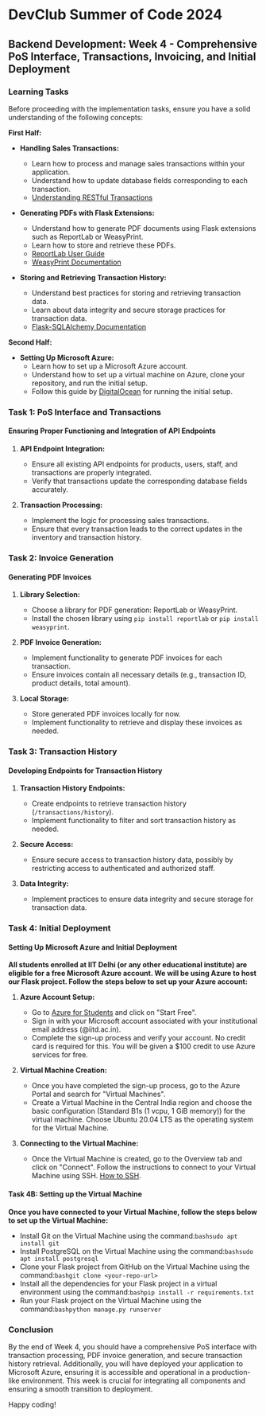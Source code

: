 # DevClub Summer of Code 2024

## Backend Development: Week 4 - Comprehensive PoS Interface, Transactions, Invoicing, and Initial Deployment

### Learning Tasks
Before proceeding with the implementation tasks, ensure you have a solid understanding of the following concepts:

**First Half:**

- **Handling Sales Transactions:**
  - Learn how to process and manage sales transactions within your application.
  - Understand how to update database fields corresponding to each transaction.
  - [Understanding RESTful Transactions](https://restfulapi.net/rest-api-design-tutorial-with-example/)

- **Generating PDFs with Flask Extensions:**
  - Understand how to generate PDF documents using Flask extensions such as ReportLab or WeasyPrint.
  - Learn how to store and retrieve these PDFs.
  - [ReportLab User Guide](https://www.reportlab.com/docs/reportlab-userguide.pdf)
  - [WeasyPrint Documentation](https://weasyprint.org/docs/)

- **Storing and Retrieving Transaction History:**
  - Understand best practices for storing and retrieving transaction data.
  - Learn about data integrity and secure storage practices for transaction data.
  - [Flask-SQLAlchemy Documentation](https://flask-sqlalchemy.palletsprojects.com/en/2.x/)

**Second Half:**

- **Setting Up Microsoft Azure:**
  - Learn how to set up a Microsoft Azure account.
  - Understand how to set up a virtual machine on Azure, clone your repository, and run the initial setup.
  - Follow this guide by [DigitalOcean](https://www.digitalocean.com/community/tutorials/how-to-serve-flask-applications-with-gunicorn-and-nginx-on-ubuntu-22-04) for running the initial setup.

### Task 1: PoS Interface and Transactions

#### Ensuring Proper Functioning and Integration of API Endpoints

1. **API Endpoint Integration:**
   - Ensure all existing API endpoints for products, users, staff, and transactions are properly integrated.
   - Verify that transactions update the corresponding database fields accurately.

2. **Transaction Processing:**
   - Implement the logic for processing sales transactions.
   - Ensure that every transaction leads to the correct updates in the inventory and transaction history.

### Task 2: Invoice Generation

#### Generating PDF Invoices

1. **Library Selection:**
   - Choose a library for PDF generation: ReportLab or WeasyPrint.
   - Install the chosen library using `pip install reportlab` or `pip install weasyprint`.

2. **PDF Invoice Generation:**
   - Implement functionality to generate PDF invoices for each transaction.
   - Ensure invoices contain all necessary details (e.g., transaction ID, product details, total amount).

3. **Local Storage:**
   - Store generated PDF invoices locally for now.
   - Implement functionality to retrieve and display these invoices as needed.

### Task 3: Transaction History

#### Developing Endpoints for Transaction History

1. **Transaction History Endpoints:**
   - Create endpoints to retrieve transaction history (`/transactions/history`).
   - Implement functionality to filter and sort transaction history as needed.

2. **Secure Access:**
   - Ensure secure access to transaction history data, possibly by restricting access to authenticated and authorized staff.

3. **Data Integrity:**
   - Implement practices to ensure data integrity and secure storage for transaction data.

### Task 4: Initial Deployment

#### Setting Up Microsoft Azure and Initial Deployment

**All students enrolled at IIT Delhi (or any other educational institute) are eligible for a free Microsoft Azure account. We will be using Azure to host our Flask project. Follow the steps below to set up your Azure account:**

1. **Azure Account Setup:**
   - Go to [Azure for Students](https://azure.microsoft.com/en-us/free/students/) and click on "Start Free".
   - Sign in with your Microsoft account associated with your institutional email address (@iitd.ac.in).
   - Complete the sign-up process and verify your account. No credit card is required for this. You will be given a $100 credit to use Azure services for free.

2. **Virtual Machine Creation:**
   - Once you have completed the sign-up process, go to the Azure Portal and search for "Virtual Machines".
   - Create a Virtual Machine in the Central India region and choose the basic configuration (Standard B1s (1 vcpu, 1 GiB memory)) for the virtual machine. Choose Ubuntu 20.04 LTS as the operating system for the Virtual Machine.

3. **Connecting to the Virtual Machine:**
   - Once the Virtual Machine is created, go to the Overview tab and click on "Connect". Follow the instructions to connect to your Virtual Machine using SSH. [How to SSH](https://docs.microsoft.com/en-us/azure/virtual-machines/linux/ssh-from-windows).

#### Task 4B: Setting up the Virtual Machine

**Once you have connected to your Virtual Machine, follow the steps below to set up the Virtual Machine:**

   - Install Git on the Virtual Machine using the command:```bashsudo apt install git```
   - Install PostgreSQL on the Virtual Machine using the command:```bashsudo apt install postgresql```
   - Clone your Flask project from GitHub on the Virtual Machine using the command:```bashgit clone <your-repo-url>```
   - Install all the dependencies for your Flask project in a virtual environment using the command:```bashpip install -r requirements.txt```
   - Run your Flask project on the Virtual Machine using the command:```bashpython manage.py runserver```

### Conclusion
By the end of Week 4, you should have a comprehensive PoS interface with transaction processing, PDF invoice generation, and secure transaction history retrieval. Additionally, you will have deployed your application to Microsoft Azure, ensuring it is accessible and operational in a production-like environment. This week is crucial for integrating all components and ensuring a smooth transition to deployment.

Happy coding!
